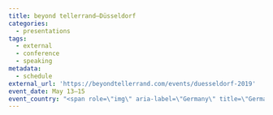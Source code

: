 ```yaml
---
title: beyond tellerrand—Düsseldorf
categories:
  - presentations
tags:
  - external
  - conference
  - speaking
metadata:
  - schedule
external_url: 'https://beyondtellerrand.com/events/duesseldorf-2019'
event_date: May 13–15
event_country: "<span role=\"img\" aria-label=\"Germany\" title=\"Germany\">\U0001F1E9\U0001F1EA</span>"
---
```


